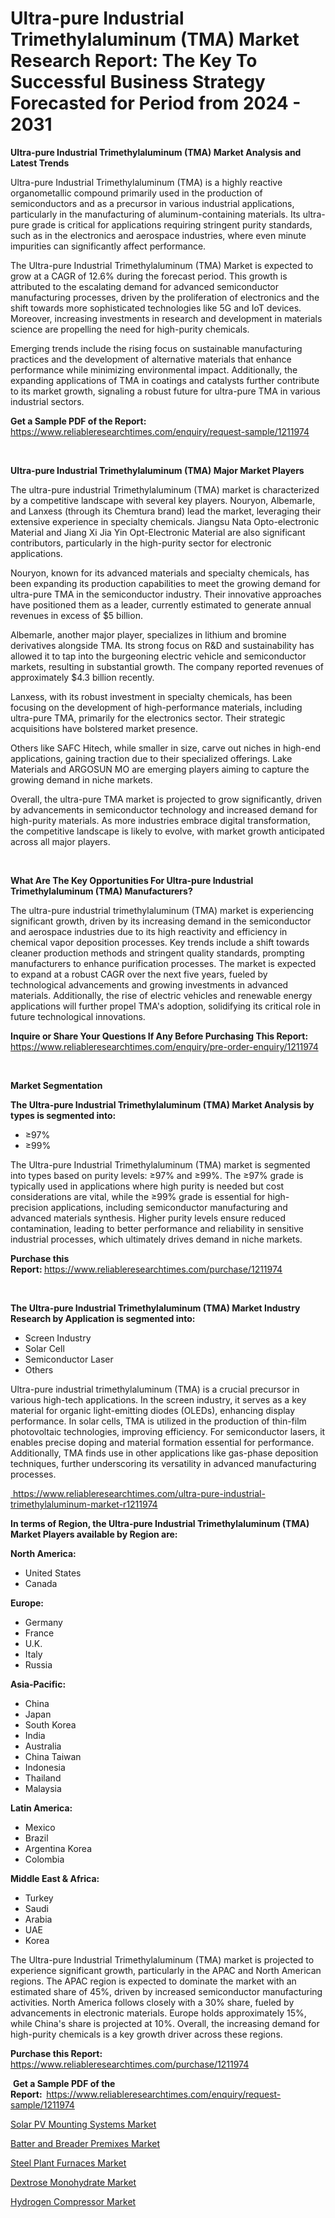 <p><h1>Ultra-pure Industrial Trimethylaluminum (TMA) Market Research Report: The Key To Successful Business Strategy Forecasted for Period from 2024 - 2031</h1></p><p><strong>Ultra-pure Industrial Trimethylaluminum (TMA) Market Analysis and Latest Trends</strong></p>
<p><p>Ultra-pure Industrial Trimethylaluminum (TMA) is a highly reactive organometallic compound primarily used in the production of semiconductors and as a precursor in various industrial applications, particularly in the manufacturing of aluminum-containing materials. Its ultra-pure grade is critical for applications requiring stringent purity standards, such as in the electronics and aerospace industries, where even minute impurities can significantly affect performance.</p><p>The Ultra-pure Industrial Trimethylaluminum (TMA) Market is expected to grow at a CAGR of 12.6% during the forecast period. This growth is attributed to the escalating demand for advanced semiconductor manufacturing processes, driven by the proliferation of electronics and the shift towards more sophisticated technologies like 5G and IoT devices. Moreover, increasing investments in research and development in materials science are propelling the need for high-purity chemicals.</p><p>Emerging trends include the rising focus on sustainable manufacturing practices and the development of alternative materials that enhance performance while minimizing environmental impact. Additionally, the expanding applications of TMA in coatings and catalysts further contribute to its market growth, signaling a robust future for ultra-pure TMA in various industrial sectors.</p></p>
<p><strong>Get a Sample PDF of the Report:&nbsp;</strong> <a href="https://www.reliableresearchtimes.com/enquiry/request-sample/1211974?utm_campaign=1400&utm_medium=2&utm_source=Github&utm_content=ia&utm_term=18102024&utm_id=ultra-pure-industrial-trimethylaluminum-tma">https://www.reliableresearchtimes.com/enquiry/request-sample/1211974</a></p>
<p>&nbsp;</p>
<p><strong>Ultra-pure Industrial Trimethylaluminum (TMA) Major Market Players</strong></p>
<p><p>The ultra-pure industrial Trimethylaluminum (TMA) market is characterized by a competitive landscape with several key players. Nouryon, Albemarle, and Lanxess (through its Chemtura brand) lead the market, leveraging their extensive experience in specialty chemicals. Jiangsu Nata Opto-electronic Material and Jiang Xi Jia Yin Opt-Electronic Material are also significant contributors, particularly in the high-purity sector for electronic applications.</p><p>Nouryon, known for its advanced materials and specialty chemicals, has been expanding its production capabilities to meet the growing demand for ultra-pure TMA in the semiconductor industry. Their innovative approaches have positioned them as a leader, currently estimated to generate annual revenues in excess of $5 billion.</p><p>Albemarle, another major player, specializes in lithium and bromine derivatives alongside TMA. Its strong focus on R&D and sustainability has allowed it to tap into the burgeoning electric vehicle and semiconductor markets, resulting in substantial growth. The company reported revenues of approximately $4.3 billion recently.</p><p>Lanxess, with its robust investment in specialty chemicals, has been focusing on the development of high-performance materials, including ultra-pure TMA, primarily for the electronics sector. Their strategic acquisitions have bolstered market presence.</p><p>Others like SAFC Hitech, while smaller in size, carve out niches in high-end applications, gaining traction due to their specialized offerings. Lake Materials and ARGOSUN MO are emerging players aiming to capture the growing demand in niche markets.</p><p>Overall, the ultra-pure TMA market is projected to grow significantly, driven by advancements in semiconductor technology and increased demand for high-purity materials. As more industries embrace digital transformation, the competitive landscape is likely to evolve, with market growth anticipated across all major players.</p></p>
<p>&nbsp;</p>
<p><strong>What Are The Key Opportunities For Ultra-pure Industrial Trimethylaluminum (TMA) Manufacturers?</strong></p>
<p><p>The ultra-pure industrial trimethylaluminum (TMA) market is experiencing significant growth, driven by its increasing demand in the semiconductor and aerospace industries due to its high reactivity and efficiency in chemical vapor deposition processes. Key trends include a shift towards cleaner production methods and stringent quality standards, prompting manufacturers to enhance purification processes. The market is expected to expand at a robust CAGR over the next five years, fueled by technological advancements and growing investments in advanced materials. Additionally, the rise of electric vehicles and renewable energy applications will further propel TMA's adoption, solidifying its critical role in future technological innovations.</p></p>
<p><strong>Inquire or Share Your Questions If Any Before Purchasing This Report:</strong> <a href="https://www.reliableresearchtimes.com/enquiry/pre-order-enquiry/1211974?utm_campaign=1400&utm_medium=2&utm_source=Github&utm_content=ia&utm_term=18102024&utm_id=ultra-pure-industrial-trimethylaluminum-tma">https://www.reliableresearchtimes.com/enquiry/pre-order-enquiry/1211974</a></p>
<p>&nbsp;</p>
<p><strong>Market Segmentation</strong></p>
<p><strong>The Ultra-pure Industrial Trimethylaluminum (TMA) Market Analysis by types is segmented into:</strong></p>
<p><ul><li>≥97%</li><li>≥99%</li></ul></p>
<p><p>The Ultra-pure Industrial Trimethylaluminum (TMA) market is segmented into types based on purity levels: ≥97% and ≥99%. The ≥97% grade is typically used in applications where high purity is needed but cost considerations are vital, while the ≥99% grade is essential for high-precision applications, including semiconductor manufacturing and advanced materials synthesis. Higher purity levels ensure reduced contamination, leading to better performance and reliability in sensitive industrial processes, which ultimately drives demand in niche markets.</p></p>
<p><strong>Purchase this Report:&nbsp;</strong><a href="https://www.reliableresearchtimes.com/purchase/1211974?utm_campaign=1400&utm_medium=2&utm_source=Github&utm_content=ia&utm_term=18102024&utm_id=ultra-pure-industrial-trimethylaluminum-tma">https://www.reliableresearchtimes.com/purchase/1211974</a></p>
<p>&nbsp;</p>
<p><strong>The Ultra-pure Industrial Trimethylaluminum (TMA) Market Industry Research by Application is segmented into:</strong></p>
<p><ul><li>Screen Industry</li><li>Solar Cell</li><li>Semiconductor Laser</li><li>Others</li></ul></p>
<p><p>Ultra-pure industrial trimethylaluminum (TMA) is a crucial precursor in various high-tech applications. In the screen industry, it serves as a key material for organic light-emitting diodes (OLEDs), enhancing display performance. In solar cells, TMA is utilized in the production of thin-film photovoltaic technologies, improving efficiency. For semiconductor lasers, it enables precise doping and material formation essential for performance. Additionally, TMA finds use in other applications like gas-phase deposition techniques, further underscoring its versatility in advanced manufacturing processes.</p></p>
<p><a href="https://www.reliableresearchtimes.com/ultra-pure-industrial-trimethylaluminum-market-r1211974?utm_campaign=1400&utm_medium=2&utm_source=Github&utm_content=ia&utm_term=18102024&utm_id=ultra-pure-industrial-trimethylaluminum-tma">&nbsp;https://www.reliableresearchtimes.com/ultra-pure-industrial-trimethylaluminum-market-r1211974</a></p>
<p><strong>In terms of Region, the Ultra-pure Industrial Trimethylaluminum (TMA) Market Players available by Region are:</strong></p>
<p>
    <p> <strong> North America: </strong>
        <ul>
            <li>United States</li>
            <li>Canada</li>
        </ul>
        </p> 
    <p> <strong> Europe: </strong>
        <ul>
            <li>Germany</li>
            <li>France</li>
            <li>U.K.</li>
            <li>Italy</li>
            <li>Russia</li>
        </ul>
        </p> 
    <p> <strong> Asia-Pacific: </strong>
        <ul>
            <li>China</li>
            <li>Japan</li>
            <li>South Korea</li>
            <li>India</li>
            <li>Australia</li>
            <li>China Taiwan</li>
            <li>Indonesia</li>
            <li>Thailand</li>
            <li>Malaysia</li>
        </ul>
        </p> 
    <p> <strong> Latin America: </strong>
        <ul>
            <li>Mexico</li>
            <li>Brazil</li>
            <li>Argentina Korea</li>
            <li>Colombia</li>
        </ul>
        </p> 
    <p> <strong> Middle East & Africa: </strong>
        <ul>
            <li>Turkey</li>
            <li>Saudi</li>
            <li>Arabia</li>
            <li>UAE</li>
            <li>Korea</li>
        </ul>
    </p>
    </p>
<p><p>The Ultra-pure Industrial Trimethylaluminum (TMA) market is projected to experience significant growth, particularly in the APAC and North American regions. The APAC region is expected to dominate the market with an estimated share of 45%, driven by increased semiconductor manufacturing activities. North America follows closely with a 30% share, fueled by advancements in electronic materials. Europe holds approximately 15%, while China's share is projected at 10%. Overall, the increasing demand for high-purity chemicals is a key growth driver across these regions.</p></p>
<p><strong>Purchase this Report: </strong><a href="https://www.reliableresearchtimes.com/purchase/1211974?utm_campaign=1400&utm_medium=2&utm_source=Github&utm_content=ia&utm_term=18102024&utm_id=ultra-pure-industrial-trimethylaluminum-tma">https://www.reliableresearchtimes.com/purchase/1211974</a></p>
<p>&nbsp;<strong>Get a Sample PDF of the Report:&nbsp;&nbsp;</strong><a href="https://www.reliableresearchtimes.com/enquiry/request-sample/1211974?utm_campaign=1400&utm_medium=2&utm_source=Github&utm_content=ia&utm_term=18102024&utm_id=ultra-pure-industrial-trimethylaluminum-tma">https://www.reliableresearchtimes.com/enquiry/request-sample/1211974</a></p>
<p><strong></strong></p>
<p><p><a href="https://www.linkedin.com/pulse/solar-pv-mounting-systems-market-research-report-exploring-vyope?utm_campaign=1400&utm_medium=2&utm_source=Github&utm_content=ia&utm_term=18102024&utm_id=ultra-pure-industrial-trimethylaluminum-tma">Solar PV Mounting Systems Market</a></p><p><a href="https://www.linkedin.com/pulse/batter-breader-premixes-market-penetration-strategies-srf9e?utm_campaign=1400&utm_medium=2&utm_source=Github&utm_content=ia&utm_term=18102024&utm_id=ultra-pure-industrial-trimethylaluminum-tma">Batter and Breader Premixes Market</a></p><p><a href="https://github.com/wwwkeltoum/Market-Research-Report-List-5/blob/main/steel-plant-furnaces-market.md?utm_campaign=1400&utm_medium=2&utm_source=Github&utm_content=ia&utm_term=18102024&utm_id=ultra-pure-industrial-trimethylaluminum-tma">Steel Plant Furnaces Market</a></p><p><a href="https://www.linkedin.com/pulse/charting-future-comprehensive-analysis-global-dextrose-jul5e?utm_campaign=1400&utm_medium=2&utm_source=Github&utm_content=ia&utm_term=18102024&utm_id=ultra-pure-industrial-trimethylaluminum-tma">Dextrose Monohydrate Market</a></p><p><a href="https://www.linkedin.com/pulse/strategic-roadmap-success-global-hydrogen-compressor-market-analysis-88ccf?utm_campaign=1400&utm_medium=2&utm_source=Github&utm_content=ia&utm_term=18102024&utm_id=ultra-pure-industrial-trimethylaluminum-tma">Hydrogen Compressor Market</a></p></p>